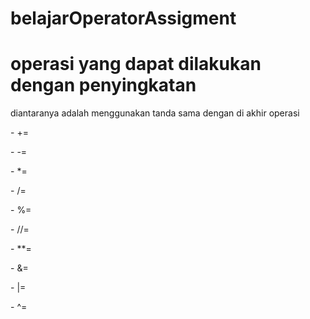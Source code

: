 # belajarOperatorAssigment
<h1>operasi yang dapat dilakukan dengan penyingkatan</h1>
<p>diantaranya adalah menggunakan tanda sama dengan di akhir operasi</p>
<p>- +=</p>
<p>- -=</p>
<p>- *=</p>
<p>- /=</p>
<p>- %=</p>
<p>- //=</p>
<p>- **=</p>
<p>- &=</p>
<p>- |=</p>
<p>- ^=</p>
